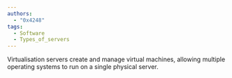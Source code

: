 ```yaml
---
authors: 
  - "0x4248"
tags:
  - Software
  - Types_of_servers
---
```

Virtualisation servers create and manage virtual machines, allowing multiple operating systems to run on a single physical server.